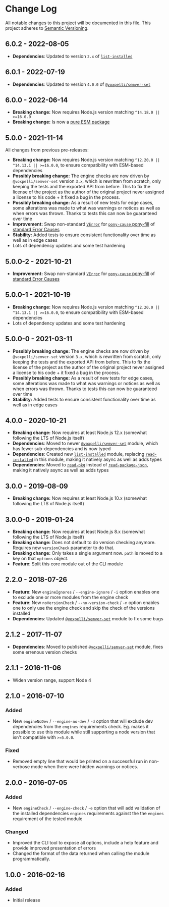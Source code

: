# Change Log

All notable changes to this project will be documented in this file.
This project adheres to [Semantic Versioning](http://semver.org/).

## 6.0.2 - 2022-08-05

* **Dependencies**: Updated to version `2.x` of [`list-installed`](https://www.npmjs.com/package/list-installed)

## 6.0.1 - 2022-07-19

* **Dependencies**: Updated to version `4.0.0` of [`@voxpelli/semver-set`](https://www.npmjs.com/package/@voxpelli/semver-set)

## 6.0.0 - 2022-06-14

* **Breaking change:** Now requires Node.js version matching `^14.18.0 || >=16.0.0`
* **Breaking change:** Is now a [pure ESM package](https://gist.github.com/sindresorhus/a39789f98801d908bbc7ff3ecc99d99c)

## 5.0.0 - 2021-11-14

All changes from previous pre-releases:

* **Breaking change:** Now requires Node.js version matching `^12.20.0 || ^14.13.1 || >=16.0.0`, to ensure compatibility with ESM-based dependencies
* **Possibly breaking change:** The engine checks are now driven by `@voxpelli/semver-set` version `3.x`, which is rewritten from scratch, only keeping the tests and the exported API from before. This to fix the license of the project as the author of the original project never assigned a license to his code + it fixed a bug in the process.
* **Possibly breaking change:** As a result of new tests for edge cases, some alterations was made to what was warnings or notices as well as when errors was thrown. Thanks to tests this can now be guaranteed over time
* **Improvement:** Swap non-standard [`VError`](https://github.com/joyent/node-verror) for [`pony-cause` pony-fill](https://github.com/voxpelli/pony-cause#errorwithcause-creating-an-error-with-a-cause) of [standard Error Causes](https://v8.dev/features/error-cause)
* **Stability:** Added tests to ensure consistent functionality over time as well as in edge cases
* Lots of dependency updates and some test hardening

## 5.0.0-2 - 2021-10-21

* **Improvement:** Swap non-standard [`VError`](https://github.com/joyent/node-verror) for [`pony-cause` pony-fill](https://github.com/voxpelli/pony-cause#errorwithcause-creating-an-error-with-a-cause) of [standard Error Causes](https://v8.dev/features/error-cause)

## 5.0.0-1 - 2021-10-19

* **Breaking change:** Now requires Node.js version matching `^12.20.0 || ^14.13.1 || >=16.0.0`, to ensure compatibility with ESM-based dependencies
* Lots of dependency updates and some test hardening

## 5.0.0-0 - 2021-03-11

* **Possibly breaking change:** The engine checks are now driven by `@voxpelli/semver-set` version `3.x`, which is rewritten from scratch, only keeping the tests and the exported API from before. This to fix the license of the project as the author of the original project never assigned a license to his code + it fixed a bug in the process.
* **Possibly breaking change:** As a result of new tests for edge cases, some alterations was made to what was warnings or notices as well as when errors was thrown. Thanks to tests this can now be guaranteed over time
* **Stability:** Added tests to ensure consistent functionality over time as well as in edge cases

## 4.0.0 - 2020-10-21

* **Breaking change:** Now requires at least Node.js 12.x (somewhat following the LTS of Node.js itself)
* **Dependencies**: Moved to newer [`@voxpelli/semver-set`](https://www.npmjs.com/package/@voxpelli/semver-set) module, which has fewer sub-dependencies and is now typed
* **Dependencies**: Created new [`list-installed`](https://www.npmjs.com/package/list-installed) module, replacing [`read-installed`](https://www.npmjs.com/package/read-installed) in this module, making it natively async as well as adds types
* **Dependencies**: Moved to [`read-pkg`](https://www.npmjs.com/package/read-pkg) instead of [`read-package-json`](https://www.npmjs.com/package/read-package-json), making it natively async as well as adds types


## 3.0.0 - 2019-08-09

* **Breaking change:** Now requires at least Node.js 10.x (somewhat following the LTS of Node.js itself)

## 3.0.0-0 - 2019-01-24

* **Breaking change:** Now requires at least Node.js 8.x (somewhat following the LTS of Node.js itself)
* **Breaking change:** Does not default to do version checking anymore. Requires new `versionCheck` parameter to do that.
* **Breaking change:** Only takes a single argument now. `path` is moved to a key on that `options` object.
* **Feature**: Split this core module out of the CLI module

## 2.2.0 - 2018-07-26

* **Feature**: New `engineIgnores` / `--engine-ignore` / `-i` option enables one to exclude one or more modules from the engine check
* **Feature**: New `noVersionCheck` / `--no-version-check` / `-n` option enables one to only use the engine check and skip the check of the versions installed
* **Dependencies**: Updated [`@voxpelli/semver-set`](https://www.npmjs.com/package/@voxpelli/semver-set) module to fix some bugs

## 2.1.2 - 2017-11-07

* **Dependencies**: Moved to published [`@voxpelli/semver-set`](https://www.npmjs.com/package/@voxpelli/semver-set) module, fixes some errenous version checks

## 2.1.1 - 2016-11-06

* Widen version range, support Node 4

## 2.1.0 - 2016-07-10

### Added
- New `engineNoDev` / `--engine-no-dev` / `-d` option that will exclude dev dependencies from the `engines` requirements check. Eg. makes it possible to use this module while still supporting a node version that isn't compatible with `>=5.0.0`.

### Fixed
- Removed empty line that would be printed on a successful run in non-verbose mode when there were hidden warnings or notices.

## 2.0.0 - 2016-07-05

### Added
- New `engineCheck` / `--engine-check` / `-e` option that will add validation of the installed dependencies `engines` requirements against the the `engines` requirement of the tested module

### Changed
- Improved the CLI tool to expose all options, include a help feature and provide improved presentation of errors
- Changed the format of the data returned when calling the module programmatically.

## 1.0.0 - 2016-02-16

### Added
- Initial release
